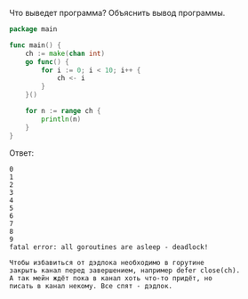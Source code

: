 Что выведет программа? Объяснить вывод программы.

```go
package main

func main() {
	ch := make(chan int)
	go func() {
		for i := 0; i < 10; i++ {
			ch <- i
		}
	}()

	for n := range ch {
		println(n)
	}
}
```

Ответ:
```
0
1
2
3
4
5
6
7
8
9
fatal error: all goroutines are asleep - deadlock!

Чтобы избавиться от дэдлока необходимо в горутине 
закрыть канал перед завершением, например defer close(ch).
А так мейн ждёт пока в канал хоть что-то придёт, но 
писать в канал некому. Все спят - дэдлок.
```
